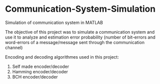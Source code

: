 # Communication-System-Simulation
Simulation of communication system in MATLAB


The objective of this project was to simulate a communication system and use it to analyze and estimation error probability (number of bit-errors and word-errors of a message/message sent through the communication channel)

Encoding and decoding algorithmes used in this project:
1. Self made encoder/decoder
2. Hamming encoder/decoder
3. BCH encoder/decoder
